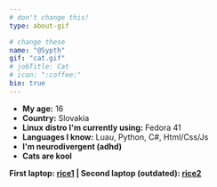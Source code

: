```yaml
---
# don't change this!
type: about-gif

# change these
name: "@Sypth"
gif: "cat.gif"
# jobTitle: Cat
# icon: ":coffee:"
bio: true
---
```


- **My age:** 16
- **Country:** Slovakia
- **Linux distro I'm currently using:** Fedora 41
- **Languages I know:** Lua*u*, Python, C#, Html/Css/Js
- **I'm neurodivergent (adhd)**
- **Cats are kool**

**First laptop: [rice1](/rice-video) | Second laptop (outdated): [rice2](/rice-video2)**